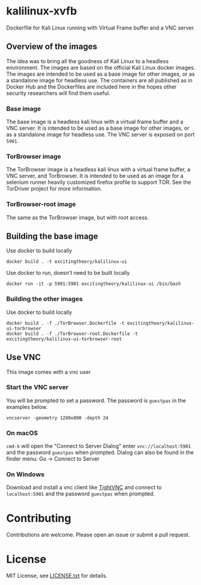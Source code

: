 # kalilinux-xvfb

Dockerfile for Kali Linux running with Virtual Frame buffer and a VNC server.

## Overview of the images

The idea was to bring all the goodness of Kali Linux to a headless environment. The images are based on the official Kali Linux docker images. The images are intended to be used as a base image for other images, or as a standalone image for headless use. The containers are all published as in Docker Hub and the Dockerfiles are included here in the hopes other security researchers will find them useful.

### Base image

The base image is a headless kali linux with a virtual frame buffer and a VNC server. It is intended to be used as a base image for other images, or as a standalone image for headless use. The VNC server is exposed on port `5901`.

### TorBrowser image

The TorBrowser image is a headless kali linux with a virtual frame buffer, a VNC server, and TorBrowser. It is intended to be used as an image for a selenium runner heavily customized firefox profile to support TOR. See the TorDriver project for more information.

### TorBrowser-root image

The same as the TorBrowser image, but with root access.

## Building the base image

Use docker to build locally
```
docker build . -t excitingtheory/kalilinux-ui 
```

Use docker to run, doesn't need to be built locally
```
docker run -it -p 5901:5901 excitingtheory/kalilinux-ui /bin/bash
```

### Building the other images

Use docker to build locally

```
docker build . -f ./TorBrowser.Dockerfile -t excitingtheory/kalilinux-ui-torbrowser
docker build . -f ./TorBrowser-root.Dockerfile -t excitingtheory/kalilinux-ui-torbrowser-root
```

## Use VNC

This image comes with a vnc user

### Start the VNC server

You will be prompted to set a password. The password is `guestpas` in the examples below.

```
vncserver -geometry 1280x800 -depth 24
```

### On macOS

`cmd-k` will open the "Connect to Server Dialog" enter `vnc://localhost:5901` and the password `guestpas` when prompted. Dialog can also be found in the finder menu: Go -> Connect to Server

### On Windows

Download and install a vnc client like [TightVNC](https://www.tightvnc.com/download.php) and connect to `localhost:5901` and the password `guestpas` when prompted.


# Contributing

Contributions are welcome. Please open an issue or submit a pull request.

# License

MIT License, see [LICENSE.txt](LICENSE.txt) for details.
